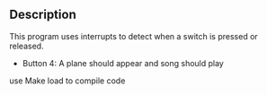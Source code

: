 ## Description

This program uses interrupts to detect when a switch is pressed or
released.

- Button 4: A plane should appear and song should play


use Make load to compile code

